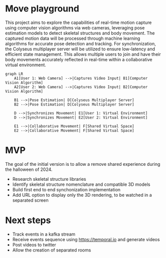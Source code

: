 # Move playground
This project aims to explore the capabilities of real-time motion capture using computer vision algorithms via web cameras, leveraging pose estimation models to detect skeletal structures and body movement. The captured motion data will be processed through machine learning algorithms for accurate pose detection and tracking. For synchronization, the Colyseus multiplayer server will be utilized to ensure low-latency and efficient state management. This allows multiple users to join and have their body movements accurately reflected in real-time within a collaborative virtual environment.

```mermaid
graph LR
    A1[User 1: Web Camera] -->|Captures Video Input| B1[Computer Vision Algorithm]
    A2[User 2: Web Camera] -->|Captures Video Input| B2[Computer Vision Algorithm]

    B1 -->|Pose Estimation| D[Colyseus Multiplayer Server]
    B2 -->|Pose Estimation| D[Colyseus Multiplayer Server]

    D -->|Synchronizes Movement| E1[User 1: Virtual Environment]
    D -->|Synchronizes Movement| E2[User 2: Virtual Environment]

    E1 -->|Collaborative Movement| F[Shared Virtual Space]
    E2 -->|Collaborative Movement| F[Shared Virtual Space]
```

# MVP 
The goal of the initial version is to allow a remove shared experience during the halloween of 2024.

- Research skeletal structure libraries
- Identify skeletal structure nomenclature and compatible 3D models
- Build first end to end synchonization implementation
- Add URL option to display only the 3D rendering, to be watched in a separated screen

# Next steps 

- Track events in a kafka stream
- Receive events sequence using https://temporal.io and generate videos
- Post videos to twitter 
- Allow the creation of separated rooms

